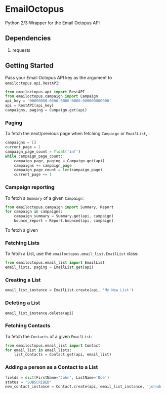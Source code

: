 # EmailOctopus
Python 2/3 Wrapper for the Email Octopus API

## Dependencies

1. requests

## Getting Started
Pass your Email Octopus API key as the argument to `emailoctopus.api.RestAPI`:

```python
from emailoctopus.api import RestAPI
from emailoctopus.campaign import Campaign
api_key = '00000000-0000-0000-0000-000000000000'
api = RestAPI(api_key)
campaigns, paging = Campaign.get(api)
```

### Paging
To fetch the next/previous page when fetching `Campaign` or `EmailList`, :
```python
campaigns = []
current_page = 1
campaign_page_count = float('inf')
while campaign_page_count:
    campaign_page, paging = Campaign.get(api)
    campaigns += campaign_page
    campaign_page_count = len(campaign_page)
    current_page += 1
```

### Campaign reporting
To fetch a `Summary` of a given `Campaign`:
```python
from emailoctopus.campaign import Summary, Report
for campaign in campaigns:
    campaign_summary = Summary.get(api, campaign)
    bounce_report = Report.bounced(api, campaign)
```

To fetch a given

### Fetching Lists
To fetch a List, use the `emailoctopus.email_list.EmailList` class:
```python
from emailoctopus.email_list import EmailList
email_lists, paging = EmailList.get(api)
```

### Creating a List
```python
email_list_instance = EmailList.create(api, 'My New List')
```

### Deleting a List
```python
email_list_instance.delete(api)
```

### Fetching Contacts
To fetch the `Contacts` of a given `EmailList`:
```python
from emailoctopus.email_list import Contact
for email_list in email_lists:
    list_contacts = Contact.get(api, email_list)
```

### Adding a person as a Contact to a List
```python
fields = dict(FirstName='John', LastName='Doe')
status = 'SUBSCRIBED'
new_contact_instance = Contact.create(api, email_list_instance, 'johndoe@email.com', fields, status=status)
```
